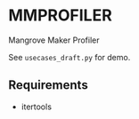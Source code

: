 # MMPROFILER

Mangrove Maker Profiler

See ```usecases_draft.py``` for demo.

## Requirements

- itertools